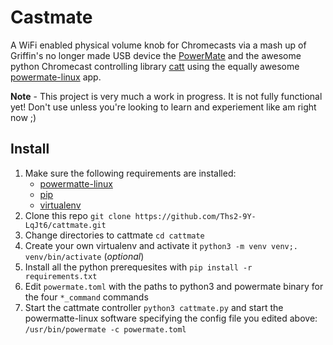 # Castmate

A WiFi enabled physical volume knob for Chromecasts via a mash up of Griffin's no longer made USB device the 
[PowerMate](https://support.griffintechnology.com/product/powermate/) and
the awesome python Chromecast controlling library [catt](https://github.com/skorokithakis/catt/)
using the equally awesome [powermate-linux](https://github.com/stefansundin/powermate-linux)
 app.

**Note** - This project is very much a work in progress. It is not fully functional yet! Don't 
use unless you're looking to learn and experiement like am right now ;)   

## Install

1. Make sure the following requirements are installed:
   * [powermatte-linux](https://github.com/stefansundin/powermate-linux)
   * [pip](https://pip.pypa.io/en/stable/installing/)
   * [virtualenv](https://virtualenv.pypa.io/en/stable/) 
1. Clone this repo `git clone https://github.com/Ths2-9Y-LqJt6/cattmate.git`
1. Change directories to cattmate `cd cattmate`
1. Create your own virtualenv and activate it `python3 -m venv venv;. venv/bin/activate` (_optional_)
1. Install all the python prerequesites with `pip install -r requirements.txt`
1. Edit `powermate.toml` with the paths to python3 and powermate binary for the four
`*_command` commands
1. Start the cattmate controller `python3 cattmate.py` and start the powermatte-linux software
specifying the config file you edited above: `/usr/bin/powermate -c powermate.toml`
